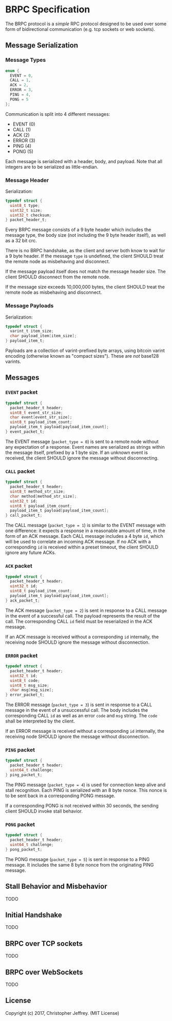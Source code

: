 # BRPC Specification

The BRPC protocol is a _simple_ RPC protocol designed to be used over some form
of bidirectional communication (e.g. tcp sockets or web sockets).

## Message Serialization

### Message Types

``` c
enum {
  EVENT = 0,
  CALL = 1,
  ACK = 2,
  ERROR = 3,
  PING = 4,
  PONG = 5
};
```

Communication is split into 4 different messages:

- EVENT (0)
- CALL (1)
- ACK (2)
- ERROR (3)
- PING (4)
- PONG (5)

Each message is serialized with a header, body, and payload. Note that all
integers are to be serialized as little-endian.

### Message Header

Serialization:

``` c
typedef struct {
  uint8_t type;
  uint32_t size;
  uint32_t checksum;
} packet_header_t;
```

Every BRPC message consists of a 9 byte header which includes the message type,
the body size (not including the 9 byte header itself), as well as a 32 bit crc.

There is no BRPC handshake, as the client and server both know to wait for a 9
byte header. If the message `type` is undefined, the client SHOULD treat the
remote node as misbehaving and disconnect.

If the message payload itself does not match the message header size. The
client SHOULD disconnect from the remote node.

If the message size exceeds 10,000,000 bytes, the client SHOULD treat the
remote node as misbehaving and disconnect.

### Message Payloads

Serialization:

``` c
typedef struct {
  varint_t item_size;
  char payload_item[item_size];
} payload_item_t;
```

Payloads are a collection of varint-prefixed byte arrays, using bitcoin varint
encoding (otherwise known as "compact sizes"). These are _not_ base128 varints.

## Messages

### `EVENT` packet

``` c
typedef struct {
  packet_header_t header;
  uint8_t event_str_size;
  char event[event_str_size];
  uint8_t payload_item_count;
  payload_item_t payload[payload_item_count];
} event_packet_t;
```

The EVENT message (`packet_type = 0`) is sent to a remote node without any
expectation of a response. Event names are serialized as strings within the
message itself, prefixed by a 1 byte size. If an unknown event is received, the
client SHOULD ignore the message without disconnecting.

### `CALL` packet

``` c
typedef struct {
  packet_header_t header;
  uint8_t method_str_size;
  char method[method_str_size];
  uint32_t id;
  uint8_t payload_item_count;
  payload_item_t payload[payload_item_count];
} call_packet_t;
```

The CALL message (`packet_type = 1`) is similar to the EVENT message with one
difference: it expects a response in a reasonable amount of time, in the form
of an ACK message. Each CALL message includes a 4 byte `id`, which will be used
to correlate an incoming ACK message. If no ACK with a corresponding `id` is
received within a preset timeout, the client SHOULD ignore any future ACKs.

### `ACK` packet

``` c
typedef struct {
  packet_header_t header;
  uint32_t id;
  uint8_t payload_item_count;
  payload_item_t payload[payload_item_count];
} ack_packet_t;
```

The ACK message (`packet_type = 2`) is sent in response to a CALL message in
the event of a successful call. The payload represents the result of the call.
The corresponding CALL `id` field must be reserialized in the ACK message.

If an ACK message is received without a corresponding `id` internally, the
receiving node SHOULD ignore the message without disconnection.

### `ERROR` packet

``` c
typedef struct {
  packet_header_t header;
  uint32_t id;
  uint8_t code;
  uint8_t msg_size;
  char msg[msg_size];
} error_packet_t;
```

The ERROR message (`packet_type = 3`) is sent in response to a CALL message in
the event of a unsuccessful call. The body includes the corresponding CALL `id`
as well as an error `code` and `msg` string. The `code` shall be interpreted by
the client.

If an ERROR message is received without a corresponding `id` internally, the
receiving node SHOULD ignore the message without disconnection.

### `PING` packet

``` c
typedef struct {
  packet_header_t header;
  uint64_t challenge;
} ping_packet_t;
```

The PING message (`packet_type = 4`) is used for connection keep alive and
stall recognition. Each PING is serialized with an 8 byte nonce. This nonce is
to be sent back in a corresponding PONG message.

If a corresponding PONG is not received within 30 seconds, the sending client
SHOULD invoke stall behavior.

### `PONG` packet

``` c
typedef struct {
  packet_header_t header;
  uint64_t challenge;
} pong_packet_t;
```

The PONG message (`packet_type = 5`) is sent in response to a PING message. It
includes the same 8 byte nonce from the originating PING message.

## Stall Behavior and Misbehavior

TODO

## Initial Handshake

TODO

## BRPC over TCP sockets

TODO

## BRPC over WebSockets

TODO

## License

Copyright (c) 2017, Christopher Jeffrey. (MIT License)
